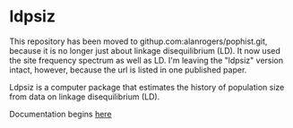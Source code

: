 ldpsiz
======

This repository has been moved to githup.com:alanrogers/pophist.git,
because it is no longer just about linkage disequilibrium (LD). It now
used the site frequency spectrum as well as LD. I'm leaving the "ldpsiz"
version intact, however, because the url is listed in one published paper. 

Ldpsiz is a computer package that estimates the history of population
size from data on linkage disequilibrium (LD).

Documentation begins [here](http://htmlpreview.github.io/?https://github.com/alanrogers/ldpsiz/blob/master/doc/html/index.html)
